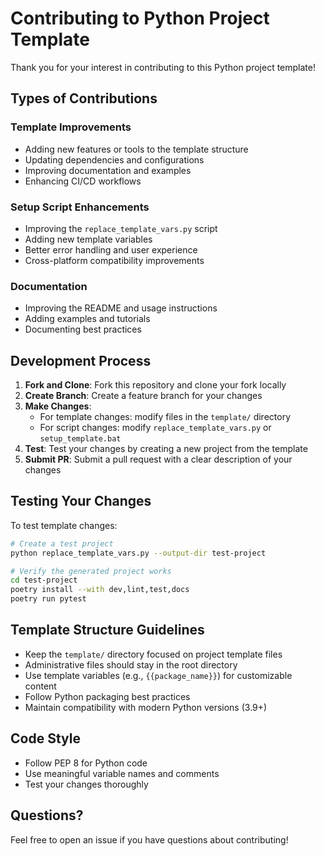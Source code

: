 # Contributing to Python Project Template

Thank you for your interest in contributing to this Python project template!

## Types of Contributions

### Template Improvements
- Adding new features or tools to the template structure
- Updating dependencies and configurations
- Improving documentation and examples
- Enhancing CI/CD workflows

### Setup Script Enhancements
- Improving the `replace_template_vars.py` script
- Adding new template variables
- Better error handling and user experience
- Cross-platform compatibility improvements

### Documentation
- Improving the README and usage instructions
- Adding examples and tutorials
- Documenting best practices

## Development Process

1. **Fork and Clone**: Fork this repository and clone your fork locally
2. **Create Branch**: Create a feature branch for your changes
3. **Make Changes**: 
   - For template changes: modify files in the `template/` directory
   - For script changes: modify `replace_template_vars.py` or `setup_template.bat`
4. **Test**: Test your changes by creating a new project from the template
5. **Submit PR**: Submit a pull request with a clear description of your changes

## Testing Your Changes

To test template changes:

```bash
# Create a test project
python replace_template_vars.py --output-dir test-project

# Verify the generated project works
cd test-project
poetry install --with dev,lint,test,docs
poetry run pytest
```

## Template Structure Guidelines

- Keep the `template/` directory focused on project template files
- Administrative files should stay in the root directory
- Use template variables (e.g., `{{package_name}}`) for customizable content
- Follow Python packaging best practices
- Maintain compatibility with modern Python versions (3.9+)

## Code Style

- Follow PEP 8 for Python code
- Use meaningful variable names and comments
- Test your changes thoroughly

## Questions?

Feel free to open an issue if you have questions about contributing!